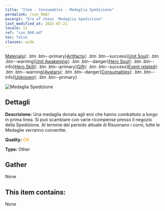 ```yaml
---
title: "Item - Consumables - Medaglia Spedizione"
permalink: /con_960/
excerpt: "Era of Chaos  Medaglia Spedizione"
last_modified_at: 2021-07-21
locale: it
ref: "con_960.md"
toc: false
classes: wide
---
```

 [Materials](/ItemsIT/){: .btn .btn--primary}[Artifacts](/ItemsIT/Artifacts/){: .btn .btn--success}[Unit Soul](/ItemsIT/UnitSoul/){: .btn .btn--warning}[Unit Awakening](/ItemsIT/UnitAwakening/){: .btn .btn--danger}[Hero Soul](/ItemsIT/HeroSoul/){: .btn .btn--info}[Hero Skill](/ItemsIT/HeroSkill/){: .btn .btn--primary}[Gift](/ItemsIT/Gift/){: .btn .btn--success}[Event related](/ItemsIT/Events/){: .btn .btn--warning}[Avatars](/ItemsIT/Avatars/){: .btn .btn--danger}[Consumables](/ItemsIT/Consumables/){: .btn .btn--info}[Unknown](/ItemsIT/Unknown/){: .btn .btn--primary}

 ![Medaglia Spedizione](/images/t/i_40055.png)

## Dettagli
 **Descrizione:** Una medaglia donata agli eroi che hanno combattuto a lungo in prima linea. Si può scambiare con varie ricompense presso il negozio della Spedizione. Al termine del periodo attuale di Risuonano i corni, tutte le Medaglie verranno convertite.

 **Quality:** <span style="color: #FF8C00">OK</span>

 **Type:** Other

## Gather

  None

## This item contains:

  None

